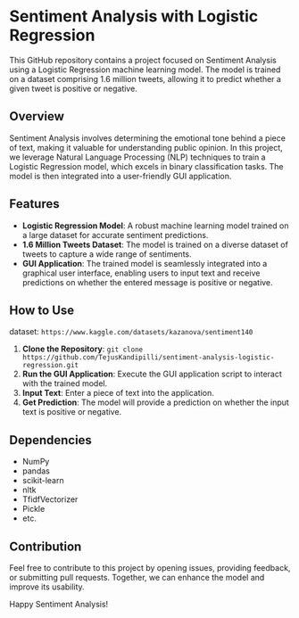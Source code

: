 # Sentiment Analysis with Logistic Regression

This GitHub repository contains a project focused on Sentiment Analysis using a Logistic Regression machine learning model. The model is trained on a dataset comprising 1.6 million tweets, allowing it to predict whether a given tweet is positive or negative.

## Overview

Sentiment Analysis involves determining the emotional tone behind a piece of text, making it valuable for understanding public opinion. In this project, we leverage Natural Language Processing (NLP) techniques to train a Logistic Regression model, which excels in binary classification tasks. The model is then integrated into a user-friendly GUI application.

## Features

- **Logistic Regression Model**: A robust machine learning model trained on a large dataset for accurate sentiment predictions.
- **1.6 Million Tweets Dataset**: The model is trained on a diverse dataset of tweets to capture a wide range of sentiments.
- **GUI Application**: The trained model is seamlessly integrated into a graphical user interface, enabling users to input text and receive predictions on whether the entered message is positive or negative.

## How to Use
dataset: `https://www.kaggle.com/datasets/kazanova/sentiment140`

1. **Clone the Repository**: `git clone https://github.com/TejusKandipilli/sentiment-analysis-logistic-regression.git`
2. **Run the GUI Application**: Execute the GUI application script to interact with the trained model.
3. **Input Text**: Enter a piece of text into the application.
4. **Get Prediction**: The model will provide a prediction on whether the input text is positive or negative.

## Dependencies

- NumPy
- pandas
- scikit-learn
- nltk
- TfidfVectorizer
- Pickle
- etc.

## Contribution

Feel free to contribute to this project by opening issues, providing feedback, or submitting pull requests. Together, we can enhance the model and improve its usability.

Happy Sentiment Analysis!
